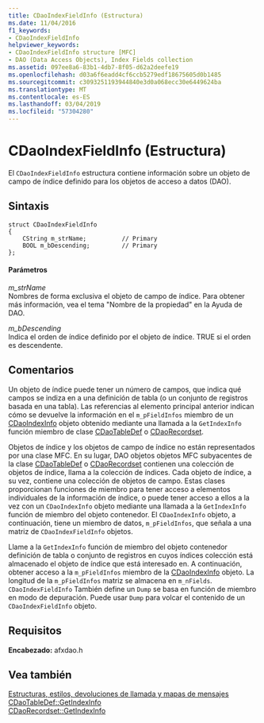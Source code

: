 ```yaml
---
title: CDaoIndexFieldInfo (Estructura)
ms.date: 11/04/2016
f1_keywords:
- CDaoIndexFieldInfo
helpviewer_keywords:
- CDaoIndexFieldInfo structure [MFC]
- DAO (Data Access Objects), Index Fields collection
ms.assetid: 097ee8a6-83b1-4db7-8f05-d62a2deefe19
ms.openlocfilehash: d03a6f6eadd4cf6ccb5279edf18675605d0b1485
ms.sourcegitcommit: c3093251193944840e3d0a068ecc30e6449624ba
ms.translationtype: MT
ms.contentlocale: es-ES
ms.lasthandoff: 03/04/2019
ms.locfileid: "57304280"
---
```

# <a name="cdaoindexfieldinfo-structure"></a>CDaoIndexFieldInfo (Estructura)

El `CDaoIndexFieldInfo` estructura contiene información sobre un objeto de campo de índice definido para los objetos de acceso a datos (DAO).

## <a name="syntax"></a>Sintaxis

```
struct CDaoIndexFieldInfo
{
    CString m_strName;          // Primary
    BOOL m_bDescending;         // Primary
};
```

#### <a name="parameters"></a>Parámetros

*m_strName*<br/>
Nombres de forma exclusiva el objeto de campo de índice. Para obtener más información, vea el tema "Nombre de la propiedad" en la Ayuda de DAO.

*m_bDescending*<br/>
Indica el orden de índice definido por el objeto de índice. TRUE si el orden es descendente.

## <a name="remarks"></a>Comentarios

Un objeto de índice puede tener un número de campos, que indica qué campos se indiza en a una definición de tabla (o un conjunto de registros basada en una tabla). Las referencias al elemento principal anterior indican cómo se devuelve la información en el `m_pFieldInfos` miembro de un [CDaoIndexInfo](../../mfc/reference/cdaoindexinfo-structure.md) objeto obtenido mediante una llamada a la `GetIndexInfo` función miembro de clase [CDaoTableDef](../../mfc/reference/cdaotabledef-class.md#getindexinfo) o [CDaoRecordset](../../mfc/reference/cdaorecordset-class.md#getindexinfo).

Objetos de índice y los objetos de campo de índice no están representados por una clase MFC. En su lugar, DAO objetos objetos MFC subyacentes de la clase [CDaoTableDef](../../mfc/reference/cdaotabledef-class.md) o [CDaoRecordset](../../mfc/reference/cdaorecordset-class.md) contienen una colección de objetos de índice, llama a la colección de índices. Cada objeto de índice, a su vez, contiene una colección de objetos de campo. Estas clases proporcionan funciones de miembro para tener acceso a elementos individuales de la información de índice, o puede tener acceso a ellos a la vez con un `CDaoIndexInfo` objeto mediante una llamada a la `GetIndexInfo` función de miembro del objeto contenedor. El `CDaoIndexInfo` objeto, a continuación, tiene un miembro de datos, `m_pFieldInfos`, que señala a una matriz de `CDaoIndexFieldInfo` objetos.

Llame a la `GetIndexInfo` función de miembro del objeto contenedor definición de tabla o conjunto de registros en cuyos índices colección está almacenado el objeto de índice que está interesado en. A continuación, obtener acceso a la `m_pFieldInfos` miembro de la [CDaoIndexInfo](../../mfc/reference/cdaoindexinfo-structure.md) objeto. La longitud de la `m_pFieldInfos` matriz se almacena en `m_nFields`. `CDaoIndexFieldInfo` También define un `Dump` se basa en función de miembro en modo de depuración. Puede usar `Dump` para volcar el contenido de un `CDaoIndexFieldInfo` objeto.

## <a name="requirements"></a>Requisitos

**Encabezado:** afxdao.h

## <a name="see-also"></a>Vea también

[Estructuras, estilos, devoluciones de llamada y mapas de mensajes](../../mfc/reference/structures-styles-callbacks-and-message-maps.md)<br/>
[CDaoTableDef::GetIndexInfo](../../mfc/reference/cdaotabledef-class.md#getindexinfo)<br/>
[CDaoRecordset::GetIndexInfo](../../mfc/reference/cdaorecordset-class.md#getindexinfo)
